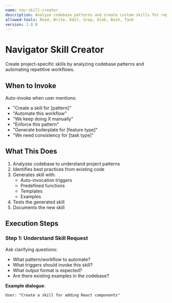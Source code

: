 ```yaml
---
name: nav-skill-creator
description: Analyze codebase patterns and create custom skills for repetitive workflows. Use when project needs automation or pattern enforcement. Auto-invoke when user says "create a skill for...", "automate this workflow", or "we keep doing X manually".
allowed-tools: Read, Write, Edit, Grep, Glob, Bash, Task
version: 1.0.0
---
```


# Navigator Skill Creator

Create project-specific skills by analyzing codebase patterns and automating repetitive workflows.

## When to Invoke

Auto-invoke when user mentions:
- "Create a skill for [pattern]"
- "Automate this workflow"
- "We keep doing X manually"
- "Enforce this pattern"
- "Generate boilerplate for [feature type]"
- "We need consistency for [task type]"

## What This Does

1. Analyzes codebase to understand project patterns
2. Identifies best practices from existing code
3. Generates skill with:
   - Auto-invocation triggers
   - Predefined functions
   - Templates
   - Examples
4. Tests the generated skill
5. Documents the new skill

## Execution Steps

### Step 1: Understand Skill Request

Ask clarifying questions:
- What pattern/workflow to automate?
- What triggers should invoke this skill?
- What output format is expected?
- Are there existing examples in the codebase?

**Example dialogue**:
```
User: "Create a skill for adding React components"